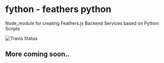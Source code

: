 # fython - feathers python
Node_module for creating Feathers.js Backend Services based on Python Scripts

![Travis Status](https://travis-ci.org/pinussilvestrus/fython.svg?branch=master)

## More coming soon..
